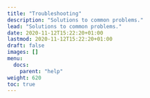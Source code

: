 ```yaml
---
title: "Troubleshooting"
description: "Solutions to common problems."
lead: "Solutions to common problems."
date: 2020-11-12T15:22:20+01:00
lastmod: 2020-11-12T15:22:20+01:00
draft: false
images: []
menu:
  docs:
    parent: "help"
weight: 620
toc: true
---
```


<!--
## Problems updating npm packages

Delete the `./node_modules` folder, and run again:

```bash
npm install
```

## Problems with cache

Delete the temporary directories:

```bash
npm run clean
``` -->
